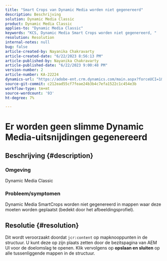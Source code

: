 ```yaml
---
title: "Smart Crops van Dynamic Media worden niet gegenereerd"
description: Beschrijving
solution: Dynamic Media Classic
product: Dynamic Media Classic
applies-to: "Dynamic Media Classic"
keywords: "KCS, Dynamic Media Smart Crops worden niet gegenereerd, "
resolution: Resolution
internal-notes: null
bug: false
article-created-by: Nayanika Chakravarty
article-created-date: "6/22/2023 8:56:13 PM"
article-published-by: Nayanika Chakravarty
article-published-date: "6/22/2023 9:00:48 PM"
version-number: 2
article-number: KA-22224
dynamics-url: "https://adobe-ent.crm.dynamics.com/main.aspx?forceUCI=1&pagetype=entityrecord&etn=knowledgearticle&id=31c3c432-3f11-ee11-8f6d-6045bd006d92"
source-git-commit: c212ead55cf7feae24b3b4c7efa1522c1c454e3b
workflow-type: tm+mt
source-wordcount: '93'
ht-degree: 7%

---
```


# Er worden geen slimme Dynamic Media-uitsnijdingen gegenereerd

## Beschrijving {#description}


### Omgeving

Dynamic Media Classic

### Probleem/symptomen

Dynamic Media SmartCrops worden niet gegenereerd in mappen waar deze moeten worden geplaatst (bedekt door het afbeeldingsprofiel).


## Resolutie {#resolution}


Dit wordt veroorzaakt doordat `jcr:content` op mapknooppunten in de structuur. U kunt deze op zijn plaats zetten door de bezitspagina van AEM UI voor de doelomslag te openen. Klik vervolgens op <b>opslaan en sluiten</b> op alle tussenliggende mappen in de structuur.
